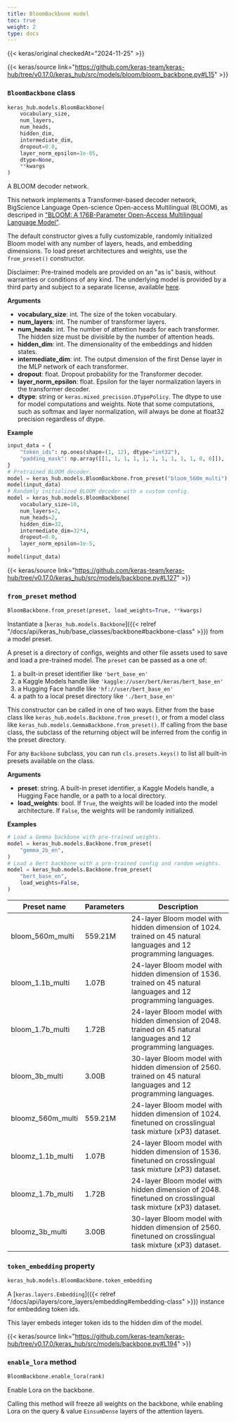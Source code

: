 ```yaml
---
title: BloomBackbone model
toc: true
weight: 2
type: docs
---
```


{{< keras/original checkedAt="2024-11-25" >}}

{{< keras/source link="https://github.com/keras-team/keras-hub/tree/v0.17.0/keras_hub/src/models/bloom/bloom_backbone.py#L15" >}}

### `BloomBackbone` class

```python
keras_hub.models.BloomBackbone(
    vocabulary_size,
    num_layers,
    num_heads,
    hidden_dim,
    intermediate_dim,
    dropout=0.0,
    layer_norm_epsilon=1e-05,
    dtype=None,
    **kwargs
)
```

A BLOOM decoder network.

This network implements a Transformer-based decoder network, BigScience
Language Open-science Open-access Multilingual (BLOOM), as descriped in
["BLOOM: A 176B-Parameter Open-Access Multilingual Language Model"](https://arxiv.org/pdf/2211.05100.pdf).

The default constructor gives a fully customizable, randomly initialized
Bloom model with any number of layers, heads, and embedding dimensions. To
load preset architectures and weights, use the `from_preset()` constructor.

Disclaimer: Pre-trained models are provided on an "as is" basis, without
warranties or conditions of any kind. The underlying model is provided by a
third party and subject to a separate license, available [here](https://huggingface.co/spaces/bigscience/license).

**Arguments**

- **vocabulary_size**: int. The size of the token vocabulary.
- **num_layers**: int. The number of transformer layers.
- **num_heads**: int. The number of attention heads for each transformer.
  The hidden size must be divisible by the number of attention heads.
- **hidden_dim**: int. The dimensionality of the embeddings and hidden states.
- **intermediate_dim**: int. The output dimension of the first Dense layer in
  the MLP network of each transformer.
- **dropout**: float. Dropout probability for the Transformer decoder.
- **layer_norm_epsilon**: float. Epsilon for the layer normalization layers in
  the transformer decoder.
- **dtype**: string or `keras.mixed_precision.DTypePolicy`. The dtype to use
  for model computations and weights. Note that some computations,
  such as softmax and layer normalization, will always be done at
  float32 precision regardless of dtype.

**Example**

```python
input_data = {
    "token_ids": np.ones(shape=(1, 12), dtype="int32"),
    "padding_mask": np.array([[1, 1, 1, 1, 1, 1, 1, 1, 1, 1, 0, 0]]),
}
# Pretrained BLOOM decoder.
model = keras_hub.models.BloomBackbone.from_preset("bloom_560m_multi")
model(input_data)
# Randomly initialized BLOOM decoder with a custom config.
model = keras_hub.models.BloomBackbone(
    vocabulary_size=10,
    num_layers=2,
    num_heads=2,
    hidden_dim=32,
    intermediate_dim=32*4,
    dropout=0.0,
    layer_norm_epsilon=1e-5,
)
model(input_data)
```

{{< keras/source link="https://github.com/keras-team/keras-hub/tree/v0.17.0/keras_hub/src/models/backbone.py#L127" >}}

### `from_preset` method

```python
BloomBackbone.from_preset(preset, load_weights=True, **kwargs)
```

Instantiate a [`keras_hub.models.Backbone`]({{< relref "/docs/api/keras_hub/base_classes/backbone#backbone-class" >}}) from a model preset.

A preset is a directory of configs, weights and other file assets used
to save and load a pre-trained model. The `preset` can be passed as a
one of:

1. a built-in preset identifier like `'bert_base_en'`
2. a Kaggle Models handle like `'kaggle://user/bert/keras/bert_base_en'`
3. a Hugging Face handle like `'hf://user/bert_base_en'`
4. a path to a local preset directory like `'./bert_base_en'`

This constructor can be called in one of two ways. Either from the base
class like `keras_hub.models.Backbone.from_preset()`, or from
a model class like `keras_hub.models.GemmaBackbone.from_preset()`.
If calling from the base class, the subclass of the returning object
will be inferred from the config in the preset directory.

For any `Backbone` subclass, you can run `cls.presets.keys()` to list
all built-in presets available on the class.

**Arguments**

- **preset**: string. A built-in preset identifier, a Kaggle Models
  handle, a Hugging Face handle, or a path to a local directory.
- **load_weights**: bool. If `True`, the weights will be loaded into the
  model architecture. If `False`, the weights will be randomly
  initialized.

**Examples**

```python
# Load a Gemma backbone with pre-trained weights.
model = keras_hub.models.Backbone.from_preset(
    "gemma_2b_en",
)
# Load a Bert backbone with a pre-trained config and random weights.
model = keras_hub.models.Backbone.from_preset(
    "bert_base_en",
    load_weights=False,
)
```

| Preset name       | Parameters | Description                                                                                                       |
| ----------------- | ---------- | ----------------------------------------------------------------------------------------------------------------- |
| bloom_560m_multi  | 559.21M    | 24-layer Bloom model with hidden dimension of 1024. trained on 45 natural languages and 12 programming languages. |
| bloom_1.1b_multi  | 1.07B      | 24-layer Bloom model with hidden dimension of 1536. trained on 45 natural languages and 12 programming languages. |
| bloom_1.7b_multi  | 1.72B      | 24-layer Bloom model with hidden dimension of 2048. trained on 45 natural languages and 12 programming languages. |
| bloom_3b_multi    | 3.00B      | 30-layer Bloom model with hidden dimension of 2560. trained on 45 natural languages and 12 programming languages. |
| bloomz_560m_multi | 559.21M    | 24-layer Bloom model with hidden dimension of 1024. finetuned on crosslingual task mixture (xP3) dataset.         |
| bloomz_1.1b_multi | 1.07B      | 24-layer Bloom model with hidden dimension of 1536. finetuned on crosslingual task mixture (xP3) dataset.         |
| bloomz_1.7b_multi | 1.72B      | 24-layer Bloom model with hidden dimension of 2048. finetuned on crosslingual task mixture (xP3) dataset.         |
| bloomz_3b_multi   | 3.00B      | 30-layer Bloom model with hidden dimension of 2560. finetuned on crosslingual task mixture (xP3) dataset.         |

### `token_embedding` property

```python
keras_hub.models.BloomBackbone.token_embedding
```

A [`keras.layers.Embedding`]({{< relref "/docs/api/layers/core_layers/embedding#embedding-class" >}}) instance for embedding token ids.

This layer embeds integer token ids to the hidden dim of the model.

{{< keras/source link="https://github.com/keras-team/keras-hub/tree/v0.17.0/keras_hub/src/models/backbone.py#L194" >}}

### `enable_lora` method

```python
BloomBackbone.enable_lora(rank)
```

Enable Lora on the backbone.

Calling this method will freeze all weights on the backbone,
while enabling Lora on the query & value `EinsumDense` layers
of the attention layers.
